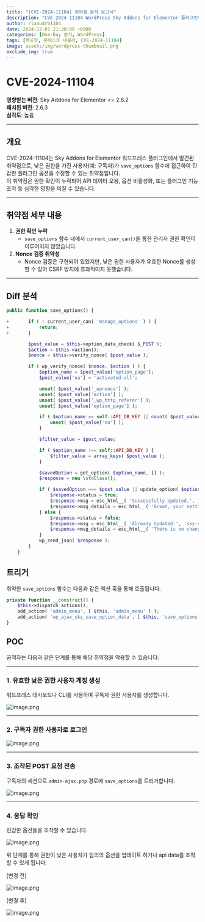 ```yaml
---
title: "[CVE-2024-11104] 취약점 분석 보고서"
description: "CVE-2024-11104 WordPress Sky Addons for Elementor 플러그인에서 발생하는 save_options() 함수 취약점"
author: rlaaudrb1104
date: 2024-12-01 21:30:00 +0900
categories: [One-Day 분석, WordPress]
tags: [빡공팟, 콘테스트 네뷸라, CVE-2024-11104]
image: assets/img/wordpress-thumbnail.png
exclude_img: true
---
```


# CVE-2024-11104

**영향받는 버전**: Sky Addons for Elementor <= 2.6.2  
**패치된 버전**: 2.6.3  
**심각도**: 높음  

---

## 개요

CVE-2024-11104는 Sky Addons for Elementor 워드프레스 플러그인에서 발견된 취약점으로, 낮은 권한을 가진 사용자(예: 구독자)가 `save_options` 함수에 접근하여 민감한 플러그인 옵션을 수정할 수 있는 취약점입니다.  
이 취약점은 권한 확인이 누락되어 API 데이터 오용, 옵션 비활성화, 또는 플러그인 기능 조작 등 심각한 영향을 미칠 수 있습니다.

---

## 취약점 세부 내용

1. **권한 확인 누락**  
   - `save_options` 함수 내에서 `current_user_can()`을 통한 관리자 권한 확인이 이루어지지 않았습니다.
2. **Nonce 검증 취약성**  
   - Nonce 검증은 구현되어 있었지만, 낮은 권한 사용자가 유효한 Nonce를 생성할 수 있어 CSRF 방지에 효과적이지 못했습니다.

---

## Diff 분석

```php
public function save_options() {

+		if ( ! current_user_can( 'manage_options' ) ) {
+			return;
+		}

		$post_value = $this->option_data_check( $_POST );
		$action = $this->action();
		$nonce = $this->verify_nonce( $post_value );

		if ( wp_verify_nonce( $nonce, $action ) ) {
			$option_name = $post_value['option_page'];
			$post_value['na'] = 'activated-all';

			unset( $post_value['_wpnonce'] );
			unset( $post_value['action'] );
			unset( $post_value['_wp_http_referer'] );
			unset( $post_value['option_page'] );

			if ( $option_name == self::API_DB_KEY || count( $post_value ) > 1 ) {
				unset( $post_value['na'] );
			}

			$filter_value = $post_value;

			if ( $option_name !== self::API_DB_KEY ) {
				$filter_value = array_keys( $post_value );
			}

			$savedOption = get_option( $option_name, [] );
			$response = new \stdClass();

			if ( $savedOption === $post_value || update_option( $option_name, $filter_value ) || add_option( $option_name, $filter_value ) ) {
				$response->status = true;
				$response->msg = esc_html__( 'Successfully Updated.', 'sky-elementor-addons' );
				$response->msg_details = esc_html__( 'Great, your settings saved successfully in your system.', 'sky-elementor-addons' );
			} else {
				$response->status = false;
				$response->msg = esc_html__( 'Already Updated.', 'sky-elementor-addons' );
				$response->msg_details = esc_html__( 'There is no change in your settings. So there is no need to save the settings again.', 'sky-elementor-addons' );
			}
			wp_send_json( $response );
		}
	}
```

## 트리거

취약한 `save_options` 함수는 다음과 같은 액션 훅을 통해 호출됩니다.

```php
private function __construct() {
    $this->dispatch_actions();
    add_action( 'admin_menu', [ $this, 'admin_menu' ] );
    add_action( 'wp_ajax_sky_save_option_data', [ $this, 'save_options' ] );
}
```

## POC

공격자는 다음과 같은 단계를 통해 해당 취약점을 악용할 수 있습니다:

---

### 1. 유효한 낮은 권한 사용자 계정 생성

워드프레스 대시보드나 CLI를 사용하여 구독자 권한 사용자를 생성합니다.

![image.png](assets/posts/one-day/2024-12-01/image-023.png)

---

### 2. 구독자 권한 사용자로 로그인

![image.png](assets/posts/one-day/2024-12-01/image-024.png)


---

### 3. 조작된 POST 요청 전송

구독자의 세션으로 `admin-ajax.php` 경로에 `save_options`를 트리거합니다.

![image.png](assets/posts/one-day/2024-12-01/image-025.png)


---

### 4. 응답 확인

민감한 옵션들을 조작할 수 있습니다.

![image.png](assets/posts/one-day/2024-12-01/image-026.png)

위 단계를 통해 권한이 낮은 사용자가 임의의 옵션을 업데이트 하거나 api data를 조작할 수 있게 됩니다.

[변경 전]

![image.png](assets/posts/one-day/2024-12-01/image-027.png)

[변경 후]

![image.png](assets/posts/one-day/2024-12-01/image-027.png)

